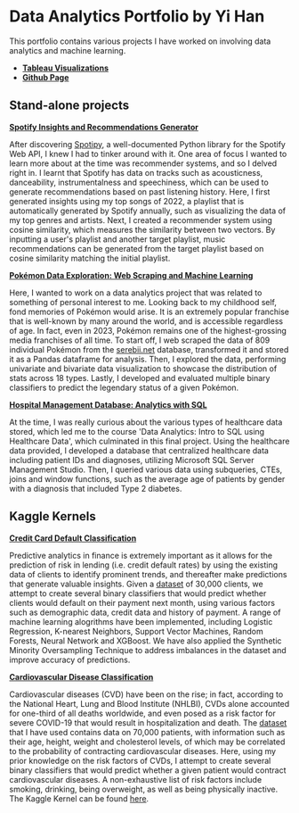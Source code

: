 # Data Analytics Portfolio by Yi Han
This portfolio contains various projects I have worked on involving data analytics and machine learning.

- **[Tableau Visualizations](https://public.tableau.com/app/profile/lim.yi.han)**
- **[Github Page](https://github.com/Yihan2407/Yihan2407.github.io)**

## Stand-alone projects

**[Spotify Insights and Recommendations Generator](https://github.com/Yihan2407/Spotify-Insights-and-Recommendations)**

After discovering [Spotipy](https://spotipy.readthedocs.io/en/2.22.1/), a well-documented Python library for the Spotify Web API, I knew I had to tinker around with it. One area of focus I wanted to learn more about at the time was recommender systems, and so I delved right in. I learnt that Spotify has data on tracks such as acousticness, danceability, instrumentalness and speechiness, which can be used to generate recommendations based on past listening history. Here, I first generated insights using my top songs of 2022, a playlist that is automatically generated by Spotify annually, such as visualizing the data of my top genres and artists. Next, I created a recommender system using cosine similarity, which measures the similarity between two vectors. By inputting a user's playlist and another target playlist, music recommendations can be generated from the target playlist based on cosine similarity matching the initial playlist.


**[Pokémon Data Exploration: Web Scraping and Machine Learning](https://github.com/Yihan2407/pokemon_analytics)**

Here, I wanted to work on a data analytics project that was related to something of personal interest to me. Looking back to my childhood self, fond memories of Pokémon would arise. It is an extremely popular franchise that is well-known by many around the world, and is accessible regardless of age. In fact, even in 2023, Pokémon remains one of the highest-grossing media franchises of all time. To start off, I web scraped the data of 809 individual Pokémon from the [serebii.net](https://serebii.net/) database, transformed it and stored it as a Pandas dataframe for analysis. Then, I explored the data, performing univariate and bivariate data visualization to showcase the distribution of stats across 18 types. Lastly, I developed and evaluated multiple binary classifiers to predict the legendary status of a given Pokémon.


**[Hospital Management Database: Analytics with SQL](https://github.com/Yihan2407/healthcare-data-analytics)**

At the time, I was really curious about the various types of healthcare data stored, which led me to the course 'Data Analytics: Intro to SQL using Healthcare Data', which culminated in this final project. Using the healthcare data provided, I developed a database that centralized healthcare data including patient IDs and diagnoses, utilizing Microsoft SQL Server Management Studio. Then, I queried various data using subqueries, CTEs, joins and window functions, such as the average age of patients by gender with a diagnosis that included Type 2 diabetes.

## Kaggle Kernels

**[Credit Card Default Classification](https://github.com/Yihan2407/credit-default-analytics)**

Predictive analytics in finance is extremely important as it allows for the prediction of risk in lending (i.e. credit default rates) by using the existing data of clients to identify prominent trends, and thereafter make predictions that generate valuable insights. Given a [dataset](https://www.kaggle.com/datasets/uciml/default-of-credit-card-clients-dataset) of 30,000 clients, we attempt to create several binary classifiers that would predict whether clients would default on their payment next month, using various factors such as demographic data, credit data and history of payment. A range of machine learning alogrithms have been implemented, including Logistic Regression, K-nearest Neighbors, Support Vector Machines, Random Forests, Neural Network and XGBoost. We have also applied the Synthetic Minority Oversampling Technique to address imbalances in the dataset and improve accuracy of predictions.

**[Cardiovascular Disease Classification](https://github.com/Yihan2407/cardiovascular_diseases_ml_project)**

Cardiovascular diseases (CVD) have been on the rise; in fact, according to the National Heart, Lung and Blood Institute (NHLBI), CVDs alone accounted for one-third of all deaths worldwide, and even posed as a risk factor for severe COVID-19 that would result in hospitalization and death. The [dataset](https://www.kaggle.com/datasets/sulianova/cardiovascular-disease-dataset) that I have used contains data on 70,000 patients, with information such as their age, height, weight and cholesterol levels, of which may be correlated to the probability of contracting cardiovascular diseases.  Here, using my prior knowledge on the risk factors of CVDs, I attempt to create several binary classifiers that would predict whether a given patient would contract cardiovascular diseases. A non-exhaustive list of risk factors include smoking, drinking, being overweight, as well as being physically inactive. The Kaggle Kernel can be found [here](https://www.kaggle.com/code/limyihan/cardiovascular-diseases-eda-and-ml-classification).
